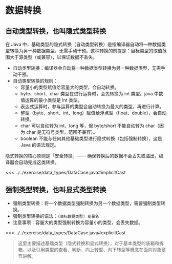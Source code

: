 # 数据转换

## 自动类型转换，也叫隐式类型转换

在 Java 中，基础类型的隐式转换（自动类型转换）是指编译器自动将一种数据类型转换为另一种数据类型，无需手动干预。这种转换的前提是：目标类型的取值范围大于源类型（或兼容），以保证数据不丢失。

- 自动类型转换：编译器会自动将一种数据类型转换为另一种数据类型，无需手动干预。
- 自动类型转换的规则：
  - 容量小的类型赋值给容量大的类型，会自动转换。
  - byte、short、char 类型在进行运算时，会先转换为 int 类型。java 中数值运算的最小类型是 int 类型。
  - 表达式运算时，参与运算的类型会自动转换为最大的类型，再进行计算。
  - 整型（byte、short、int、long）赋值给浮点型（float、double），会自动转换。
  - char 可以自动转为 int、long 等，但 byte/short 不能自动转为 char（因为 char 是无符号类型，范围不兼容）。
  - boolean 不能与任何其他基础类型进行隐式转换（包括强制转换），这是 Java 的语法规定。

隐式转换的核心原则是「安全转换」—— 确保转换后的数据不会丢失或溢出，编译器会自动完成这类转换。

<<< ../../exercise/data_types/DataCase.java#implicitCast

## 强制类型转换，也叫显式类型转换

- 强制类型转换：将一个数据类型强制转换为另一个数据类型，需要强制类型转换。
- 强制类型转换的语法：`(目标数据类型) 变量名`
- 注意事项：容量大的类型强制转换为容量小的类型，会丢失数据。

<<< ../../exercise/data_types/DataCase.java#explicitCast

> 这里主要描述基础类型（隐式转换和显式转换），对于基本类型的装箱和拆箱，以及引用类型的查看、判断、向上转型、向下转型等概念在面向对象章节讲解。
